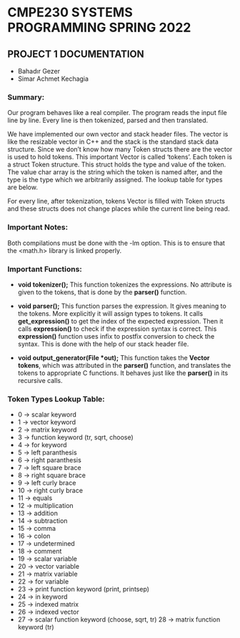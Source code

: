 # CMPE230 SYSTEMS PROGRAMMING SPRING 2022

## PROJECT 1 DOCUMENTATION

* Bahadır Gezer 
* Simar Achmet Kechagia 


### Summary:

Our program behaves like a real compiler. The program reads the input file line by line.
Every line is then tokenized, parsed and then translated.

We have implemented our own vector and stack header files. The vector is like the
resizable vector in C++ and the stack is the standard stack data structure. Since we don’t know how many Token structs there are the vector is used to hold tokens. This important Vector is called ‘tokens’. Each token is a struct Token structure. This struct holds the type and value of the token. The value char array is the string which the token is named after, and the type is the type which we arbitrarily assigned. The lookup table for types are below.

For every line, after tokenization, tokens Vector is filled with Token structs and these structs does not change places while the current line being read.

### Important Notes:

Both compilations must be done with the -lm option. This is to ensure that the <math.h>
library is linked properly.

### Important Functions:

* **void tokenizer();** 
This function tokenizes the expressions. No attribute is given to the tokens, that is
done by the **parser()** function.

* **void parser();**
This function parses the expression. It gives meaning to the tokens. More
explicitly it will assign types to tokens. It calls **get_expression()** to get the index of the expected expression. Then it calls **expression()** to check if the expression syntax is correct. This **expression()** function uses infix to postfix conversion to check the syntax. This is done with the help of our stack header file.

* **void output_generator(File \*out);**
This function takes the **Vector tokens**, which was attributed in the **parser()**
function, and translates the tokens to appropriate C functions. It behaves just like the **parser()** in its recursive calls.
 
### Token Types Lookup Table:
- 0 -> scalar keyword
- 1 -> vector keyword
- 2 -> matrix keyword
- 3 -> function keyword (tr, sqrt, choose) 
- 4 -> for keyword
- 5 -> left paranthesis
- 6 -> right paranthesis 
- 7 -> left square brace 
- 8 -> right square brace 
- 9 -> left curly brace 
- 10 -> right curly brace 
- 11 -> equals 
- 12 -> multiplication 
- 13 -> addition 
- 14 -> subtraction 
- 15 -> comma 
- 16 -> colon 
- 17 -> undetermined 
- 18 -> comment 
- 19 -> scalar variable 
- 20 -> vector variable 
- 21 -> matrix variable 
- 22 -> for variable 
- 23 -> print function keyword (print, printsep) 
- 24 -> in keyword 
- 25 -> indexed matrix 
- 26 -> indexed vector
- 27 -> scalar function keyword (choose, sqrt, tr) 28 -> matrix function keyword (tr)